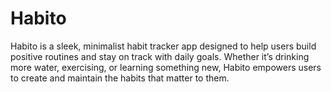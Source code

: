 # Habito
Habito is a sleek, minimalist habit tracker app designed to help users build positive routines and stay on track with daily goals. Whether it’s drinking more water, exercising, or learning something new, Habito empowers users to create and maintain the habits that matter to them.
